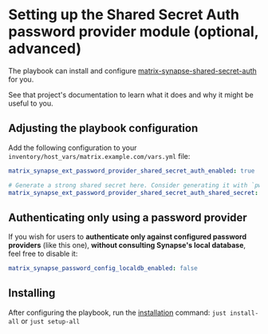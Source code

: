 # Setting up the Shared Secret Auth password provider module (optional, advanced)

The playbook can install and configure [matrix-synapse-shared-secret-auth](https://github.com/devture/matrix-synapse-shared-secret-auth) for you.

See that project's documentation to learn what it does and why it might be useful to you.

## Adjusting the playbook configuration

Add the following configuration to your `inventory/host_vars/matrix.example.com/vars.yml` file:

```yaml
matrix_synapse_ext_password_provider_shared_secret_auth_enabled: true

# Generate a strong shared secret here. Consider generating it with `pwgen -s 64 1`
matrix_synapse_ext_password_provider_shared_secret_auth_shared_secret: YOUR_SHARED_SECRET_GOES_HERE
```

## Authenticating only using a password provider

If you wish for users to **authenticate only against configured password providers** (like this one), **without consulting Synapse's local database**, feel free to disable it:

```yaml
matrix_synapse_password_config_localdb_enabled: false
```

## Installing

After configuring the playbook, run the [installation](installing.md) command: `just install-all` or `just setup-all`
